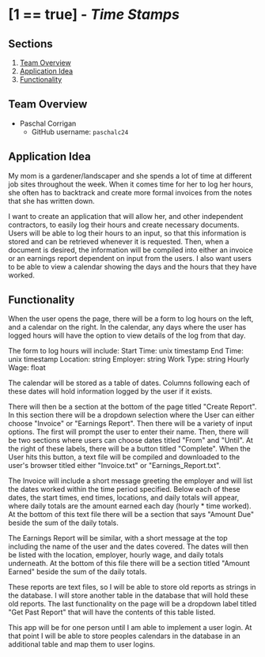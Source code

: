 # [1 == true] - *Time Stamps*

## Sections
1. [Team Overview](#team-overview)
2. [Application Idea](#application-idea)
3. [Functionality](#functionality)

## Team Overview

* Paschal Corrigan
    * GitHub username: `paschalc24`
    
## Application Idea
My mom is a gardener/landscaper and she spends a lot of time at different job sites throughout the week. When it comes time for her to log her hours, she often has to backtrack and create more formal invoices from the notes that she has written down.

I want to create an application that will allow her, and other independent contractors, to easily log their hours and create necessary documents. Users will be able to log their hours to an input, so that this information is stored and can be retrieved whenever it is requested. Then, when a document is desired, the information will be compiled into either an invoice or an earnings report dependent on input from the users. I also want users to be able to view a calendar showing the days and the hours that they have worked. 

## Functionality
When the user opens the page, there will be a form to log hours on the left, and a calendar on the right. In the calendar, any days where the user has logged hours will have the option to view details of the log from that day. 

The form to log hours will include: 
Start Time: unix timestamp
End Time: unix timestamp
Location: string
Employer: string
Work Type: string
Hourly Wage: float

The calendar will be stored as a table of dates. Columns following each of these dates will hold information logged by the user if it exists.

There will then be a section at the bottom of the page titled "Create Report". In this section there will be a dropdown selection where the User can either choose "Invoice" or "Earnings Report". Then there will be a variety of input options. The first will prompt the user to enter their name. Then, there will  be two sections where users can choose dates titled "From" and "Until". At the right of these labels, there will be a button titled "Complete". When the User hits this button, a text file will be compiled and downloaded to the user's browser titled either "Invoice.txt" or "Earnings_Report.txt".

The Invoice will include a short message greeting the employer and will list the dates worked within the time period specified. Below each of these dates, the start times, end times, locations, and daily totals will appear, where daily totals are the amount earned each day (hourly * time worked). At the bottom of this text file there will be a section that says "Amount Due" beside the sum of the daily totals.

The Earnings Report will be similar, with a short message at the top including the name of the user and the dates covered. The dates will then be listed with the location, employer, hourly wage, and daily totals underneath. At the bottom of this file there will be a section titled "Amount Earned" beside the sum of the daily totals.

These reports are text files, so I will be able to store old reports as strings in the database. I will store another table in the database that will hold these old reports. The last functionality on the page will be a dropdown label titled "Get Past Report" that will have the contents of this table listed.

This app will be for one person until I am able to implement a user login. At that point I will be able to store peoples calendars in the database in an additional table and map them to user logins.